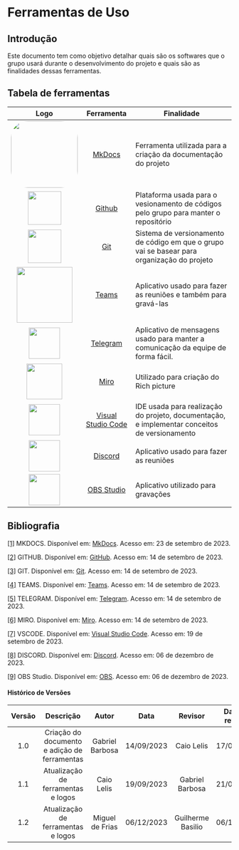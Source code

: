 # Ferramentas de Uso

## **Introdução**

Este documento tem como objetivo detalhar quais são os softwares que o grupo usará durante o desenvolvimento do projeto e quais são as finalidades dessas ferramentas.

## **Tabela de ferramentas**

| Logo | Ferramenta | Finalidade |
| :-----: | :----: | ----------- |
| <img style="border-radius: 25%" src="../assets/mkdocs.png" width=150px> | <a id="a" href="#a">MkDocs</a> | Ferramenta utilizada para a criação da documentação do projeto |
| <img src="../assets/github.png"  width=75px> | <a id="b" href="#b">Github</a> | Plataforma usada para o vesionamento de códigos pelo grupo para manter o repositório |
| <img src="../assets/Git-logo.png"  width=75px> | <a id="c" href="#c">Git</a> | Sistema de versionamento de código em que o grupo vai se basear para organização do projeto |
| <img src="../assets/teams-logo.png" width=125px> | <a id="d" href="#d">Teams</a> | Aplicativo usado para fazer as reuniões e também para gravá-las |
| <img src="../assets/telegram.png" width=70px> | <a id="e" href="#e">Telegram</a> | Aplicativo de mensagens usado para manter a comunicação da equipe de forma fácil.|
| <img src="../assets/miro.png"  width=80px> | <a id="f" href="#f">Miro</a> | Utilizado para criação do Rich picture |
| <img src="../assets/vscode.png"  width=70px> | <a id="g" href="#g">Visual Studio Code</a> | IDE usada para realização do projeto, documentação, e implementar conceitos de versionamento |
| <img src="../assets/discord.png"  width=70px> | <a id="h" href="#h">Discord</a> | Aplicativo usado para fazer as reuniões |
| <img src="../assets/obs.png"  width=70px> | <a id="i" href="#i">OBS Studio</a> | Aplicativo utilizado para gravações |

## **Bibliografia**

<a id="a" href="#a">[1]</a> MKDOCS. Disponível em: [MkDocs](https://www.mkdocs.org/). Acesso em: 23 de setembro de 2023.

<a id="b" href="#b">[2]</a> GITHUB. Disponível em: [GitHub](https://github.com). Acesso em: 14 de setembro de 2023.

<a id="c" href="#c">[3]</a> GIT. Disponível em: [Git](https://git-scm.com). Acesso em: 14 de setembro de 2023.

<a id="d" href="#d">[4]</a> TEAMS. Disponível em: [Teams](https://www.microsoft.com/pt-br/microsoft-teams/log-in). Acesso em: 14 de setembro de 2023.

<a id="e" href="#e">[5]</a> TELEGRAM. Disponível em: [Telegram](https://web.telegram.org/k/). Acesso em: 14 de setembro de 2023.

<a id="f" href="#f">[6]</a> MIRO. Disponível em: [Miro](https://miro.com/pt/). Acesso em: 14 de setembro de 2023.

<a id="g" href="#g">[7]</a> VSCODE. Disponível em: [Visual Studio Code](https://code.visualstudio.com/). Acesso em: 19 de setembro de 2023.

<a id="h" href="#h">[8]</a> DISCORD. Disponível em: [Discord](https://discord.com/). Acesso em: 06 de dezembro de 2023.

<a id="i" href="#i">[9]</a> OBS Studio. Disponível em: [OBS](https://obsproject.com/pt-br). Acesso em: 06 de dezembro de 2023.

#### **Histórico de Versões**

| Versão |          Descrição              |     Autor      |      Data      |   Revisor     |    Data de revisão    |  
|:------:|:-------------------------------:|:--------------:|:--------------:|:-------------:|:---------------------:|
|  1.0   | Criação do documento e adição de ferramentas | Gabriel Barbosa | 14/09/2023   | Caio Lelis      |17/09/2023|
|  1.1   | Atualização de ferramentas e logos           | Caio Lelis      | 19/09/2023   | Gabriel Barbosa |21/09/2023|
|  1.2   | Atualização de ferramentas e logos           | Miguel de Frias      | 06/12/2023 | Guilherme Basilio | 06/12/2023 |
